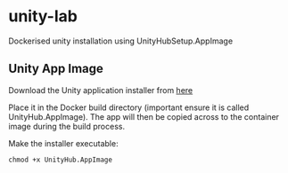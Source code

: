 # unity-lab
Dockerised unity installation using UnityHubSetup.AppImage

## Unity App Image
Download the Unity application installer from [here](https://public-cdn.cloud.unity3d.com/hub/prod/UnityHub.AppImage)

Place it in the Docker build directory (important ensure it is called UnityHub.AppImage). The app will then be copied across to the container image during the build process.

Make the installer executable:
```
chmod +x UnityHub.AppImage
```



